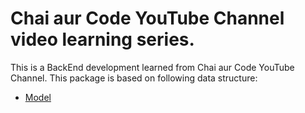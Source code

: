 # Chai aur Code YouTube Channel video learning series.

This is a BackEnd development learned from Chai aur Code YouTube Channel. This package is based on following data structure: 
- [Model](https://app.eraser.io/workspace/YtPqZ1VogxGy1jzIDkzj)